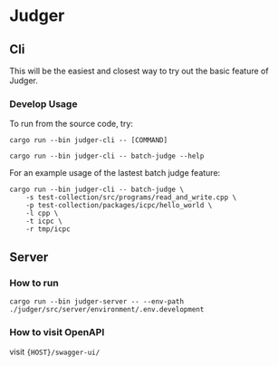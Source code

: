 # Judger

## Cli

This will be the easiest and closest way to try out the basic feature of Judger.

### Develop Usage

To run from the source code, try:

``` shell
cargo run --bin judger-cli -- [COMMAND]
```

``` shell
cargo run --bin judger-cli -- batch-judge --help
```

For an example usage of the lastest batch judge feature:

``` shell
cargo run --bin judger-cli -- batch-judge \
    -s test-collection/src/programs/read_and_write.cpp \
    -p test-collection/packages/icpc/hello_world \
    -l cpp \
    -t icpc \
    -r tmp/icpc
```

## Server

### How to run

`cargo run --bin judger-server -- --env-path ./judger/src/server/environment/.env.development`

### How to visit OpenAPI

visit `{HOST}/swagger-ui/`
